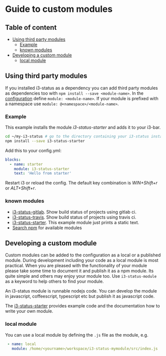 # Guide to custom modules


## Table of content
<!-- MarkdownTOC autolink="true" -->

- [Using third party modules](#using-third-party-modules)
  - [Example](#example)
  - [known modules](#known-modules)
- [Developing a custom module](#developing-a-custom-module)
  - [local module](#local-module)

<!-- /MarkdownTOC -->


## Using third party modules

If you installed i3-status as a dependency you can add third party modules as dependencies too with ```npm install --save <module-name>```. In the [configuration](./configuration.md) define  ```module: <module-name>```. If your module is prefixed with a namespace use ```module: @<namespace>/<module-name>```.


### Example

This example installs the module *i3-status-starter* and adds it to your i3-bar.

``` sh
cd ~/my-i3-status # go to the directory containing your i3-status installation and config file
npm install --save i3-status-starter
```

Add this to your config.yml:

``` yaml
blocks:
  - name: starter
    module: i3-status-starter
    text: 'Hello from starter'
```

Restart i3 or reload the config. The default key combination is *WIN+Shift+r* or *ALT+Shift+r*.


### known modules

- [i3-status-gitlab](https://www.npmjs.com/package/i3-status-gitlab). Show build status of projects using gitlab ci.
- [i3-status-travis](https://www.npmjs.com/package/i3-status-travis). Show build status of projects using travis ci.
- [i3-status-starter](https://www.npmjs.com/package/i3-status-starter). This example module just prints a static text.  
- [Search npm](https://www.npmjs.com/search?q=i3-status-module) for available modules


## Developing a custom module

Custom modules can be added to the configuration as a local or a published module. During development including your code as a local module is most practical. When you are pleased with the functionality of your module please take some time to document it and publish it as a npm module. Its quite simple and others may enjoy your module too. Use ```i3-status-module``` as a keyword to help others to find your module.


An i3-status module is runnable nodejs code. You can develop the module in javascript, coffeescript, typescript etc but publish it as javascript code. 

The [i3-status-starter](https://github.com/fehmer/i3-status-starter) provides example code and the documentation how to write your own module. 


### local module

You can use a local module by defining the ```.js``` file as the module, e.g.

```yml
 - name: local
   module: /home/<yourname>/workspace/i3-status-mymodule/src/index.js
```


